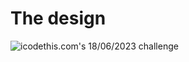 # The design

![icodethis.com's 18/06/2023 challenge](https://icodethis.com/images/projects/radar_chart.png)